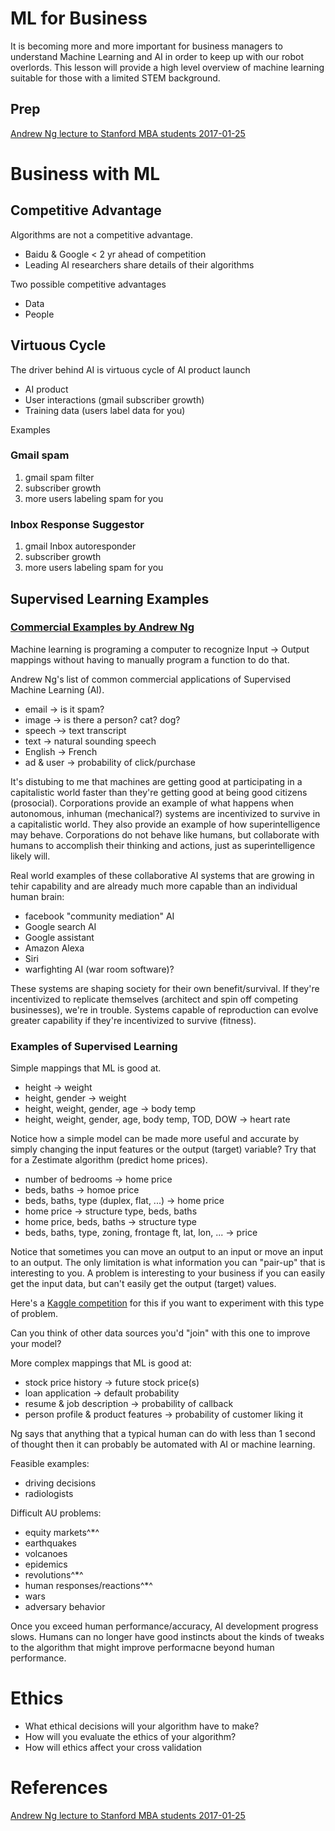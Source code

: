 # ML for Business

It is becoming more and more important for business managers to understand Machine Learning and AI in order to keep up with our robot overlords.
This lesson will provide a high level overview of machine learning suitable for those with a limited STEM background.

## Prep

[Andrew Ng lecture to Stanford MBA students 2017-01-25](https://www.youtube.com/watch?v=21EiKfQYZXc)

# Business with ML

## Competitive Advantage

Algorithms are not a competitive advantage.

- Baidu & Google < 2 yr ahead of competition
- Leading AI researchers share details of their algorithms

Two possible competitive advantages

- Data
- People

## Virtuous Cycle

The driver behind AI is virtuous cycle of AI product launch

- AI product 
- User interactions (gmail subscriber growth)
- Training data (users label data for you)

Examples

### Gmail spam

1. gmail spam filter
2. subscriber growth
3. more users labeling spam for you

### Inbox Response Suggestor

1. gmail Inbox autoresponder
2. subscriber growth
3. more users labeling spam for you


## Supervised Learning Examples

### [Commercial Examples by Andrew Ng](https://youtu.be/21EiKfQYZXc?t=10m16s)

Machine learning is programing a computer to recognize Input -> Output mappings without having to manually program a function to do that.

Andrew Ng's list of common commercial applications of Supervised Machine Learning (AI).

- email -> is it spam?
- image -> is there a person? cat? dog?
- speech -> text transcript
- text -> natural sounding speech
- English -> French
- ad & user -> probability of click/purchase

It's distubing to me that machines are getting good at participating in a capitalistic world faster than they're getting good at being good citizens (prosocial).
Corporations provide an example of what happens when autonomous, inhuman (mechanical?) systems are incentivized to survive in a capitalistic world.
They also provide an example of how superintelligence may behave.
Corporations do not behave like humans, but collaborate with humans to accomplish their thinking and actions, just as superintelligence likely will.

Real world examples of these collaborative AI systems that are growing in tehir capability and are already much more capable than an individual human brain:

- facebook "community mediation" AI
- Google search AI
- Google assistant
- Amazon Alexa
- Siri
- warfighting AI (war room software)?

These systems are shaping society for their own benefit/survival.
If they're incentivized to replicate themselves (architect and spin off competing businesses), we're in trouble.
Systems capable of reproduction can evolve greater capability if they're incentivized to survive (fitness).


### Examples of Supervised Learning

Simple mappings that ML is good at.

- height -> weight
- height, gender -> weight
- height, weight, gender, age -> body temp
- height, weight, gender, age, body temp, TOD, DOW -> heart rate

Notice how a simple model can be made more useful and accurate by simply changing the input features or the output (target) variable?
Try that for a Zestimate algorithm (predict home prices).

- number of bedrooms -> home price
- beds, baths -> homoe price
- beds, baths, type (duplex, flat, ...) -> home price
- home price -> structure type, beds, baths
- home price, beds, baths -> structure type
- beds, baths, type, zoning, frontage ft, lat, lon, ... -> price

Notice that sometimes you can move an output to an input or move an input to an output.
The only limitation is what information you can "pair-up" that is interesting to you.
A problem is interesting to your business if you can easily get the input data, but can't easily get the output (target) values.

Here's a [Kaggle competition](https://www.kaggle.com/c/house-prices-advanced-regression-techniques/data) for this if you want to experiment with this type of problem.

Can you think of other data sources you'd "join" with this one to improve your model?

More complex mappings that ML is good at:

- stock price history -> future stock price(s)
- loan application -> default probability
- resume & job description -> probability of callback
- person profile & product features -> probability of customer liking it

Ng says that anything that a typical human can do with less than 1 second of thought then it can probably be automated with AI or machine learning.

Feasible examples:

- driving decisions
- radiologists

Difficult AU problems:

- equity markets^*^
- earthquakes
- volcanoes
- epidemics
- revolutions^*^
- human responses/reactions^*^
- wars
- adversary behavior

Once you exceed human performance/accuracy, AI development progress slows.
Humans can no longer have good instincts about the kinds of tweaks to the algorithm that might improve performacne beyond human performance.

# Ethics

- What ethical decisions will your algorithm have to make?
- How will you evaluate the ethics of your algorithm?
- How will ethics affect your cross validation

# References

[Andrew Ng lecture to Stanford MBA students 2017-01-25](https://www.youtube.com/watch?v=21EiKfQYZXc)


